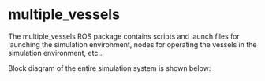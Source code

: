 # multiple_vessels
The multiple_vessels ROS package contains scripts and launch files for launching the simulation environment, nodes for operating the vessels in the simulation environment, etc..

Block diagram of the entire simulation system is shown below:

